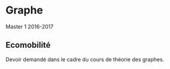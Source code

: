 # Graphe
Master 1 2016-2017

## Ecomobilité

Devoir demandé dans le cadre du cours de théorie des graphes.

